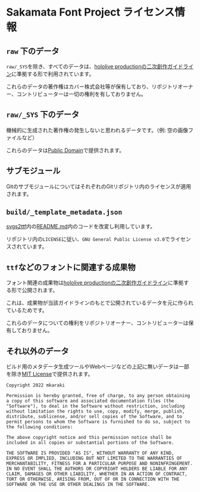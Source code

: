 # Sakamata Font Project ライセンス情報

## `raw` 下のデータ

`raw/_SYS`を除き、すべてのデータは、[hololive productionの二次創作ガイドライン](https://www.hololive.tv/terms)に準拠する形で利用されています。

これらのデータの著作権はカバー株式会社等が保有しており、リポジトリオーナー、コントリビューターは一切の権利を有しておりません。

## `raw/_SYS` 下のデータ

機械的に生成された著作権の発生しないと思われるデータです。（例: 空の画像ファイルなど）

これらのデータは[Public Domain](https://creativecommons.org/publicdomain/mark/1.0)で提供されます。

## サブモジュール

GitのサブモジュールについてはそれぞれのGitリポジトリ内のライセンスが適用されます。

## `build/_template_metadata.json`

[svgs2ttf](https://github.com/pteromys/svgs2ttf)内の[README.md](https://github.com/pteromys/svgs2ttf/blob/7015be7c11927917a39089afeb69e5d085cf0a4e/README.md)内のコードを改変し利用しています。

リポジトリ内の`LICENSE`に従い、`GNU General Public License v3.0`でライセンスされています。

## `ttf`などのフォントに関連する成果物

フォント関連の成果物は[hololive productionの二次創作ガイドライン](https://www.hololive.tv/terms)に準拠する形で公開されます。

これは、成果物が当該ガイドラインのもとで公開されているデータを元に作られているためです。

これらのデータについての権利をリポジトリオーナー、コントリビューターは保有しておりません。

## それ以外のデータ

ビルド用のメタデータ生成ツールやWebページなどの上記に無いデータは一部を除き[MIT License](https://opensource.org/licenses/mit-license.php)で提供されます。

```
Copyright 2022 mkaraki

Permission is hereby granted, free of charge, to any person obtaining a copy of this software and associated documentation files (the "Software"), to deal in the Software without restriction, including without limitation the rights to use, copy, modify, merge, publish, distribute, sublicense, and/or sell copies of the Software, and to permit persons to whom the Software is furnished to do so, subject to the following conditions:

The above copyright notice and this permission notice shall be included in all copies or substantial portions of the Software.

THE SOFTWARE IS PROVIDED "AS IS", WITHOUT WARRANTY OF ANY KIND, EXPRESS OR IMPLIED, INCLUDING BUT NOT LIMITED TO THE WARRANTIES OF MERCHANTABILITY, FITNESS FOR A PARTICULAR PURPOSE AND NONINFRINGEMENT. IN NO EVENT SHALL THE AUTHORS OR COPYRIGHT HOLDERS BE LIABLE FOR ANY CLAIM, DAMAGES OR OTHER LIABILITY, WHETHER IN AN ACTION OF CONTRACT, TORT OR OTHERWISE, ARISING FROM, OUT OF OR IN CONNECTION WITH THE SOFTWARE OR THE USE OR OTHER DEALINGS IN THE SOFTWARE.
```
